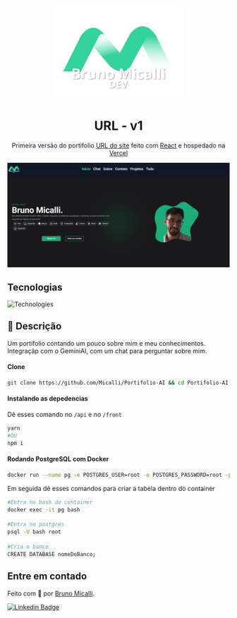 <div align="center">
  <img alt="fincheck" title="portfolio" src="https://raw.githubusercontent.com/Micalli/Portifolio-AI/75e79808dcae2a2bce6e5da3636b6c19ff6eda85/front/public/logo.svg" width="300px">
</h1>
</div>
<h1 align="center">
  URL - v1
</h1>

<p align="center">
 Primeira versão do portifolio <a href="#" target="_blank">URL do site</a> feito com <a href="https://react.dev/" target="_blank">React</a> e hospedado na <a href="https://www.vercel.com/" target="_blank">Vercel</a>
</p>

![demo](https://raw.githubusercontent.com/Micalli/Portifolio-AI/refs/heads/main/front/static/demo.png)

## Tecnologias

<img src="https://skillicons.dev/icons?i=typescript,javascript,html,css,docker,git,prisma,nodejs,nestjs,react,vite,tailwindcss" width="415px" alt="Technologies" />

## 📂 Descrição
Um portifolio contando um pouco sobre mim e meu conhecimentos. Integraçãp com o GeminiAI, com um chat para perguntar sobre mim.

#### Clone

```bash
git clone https://github.com/Micalli/Portifolio-AI && cd Portifolio-AI
```

#### Instalando as depedencias

Dê esses comando no ```/api``` e no ```/front``` 

```bash
yarn
#OU
npm i
```

#### Rodando PostgreSQL com Docker
```bash
docker run --name pg -e POSTGRES_USER=root -e POSTGRES_PASSWORD=root -p 5432:5432 -d postgres
```

Em seguida dê esses comandos para criar a tabela dentro do container
```bash
#Entra no bash do container
docker exec -it pg bash

#Entra no postgres
psql -U bash root

#Cria o banco
CREATE DATABASE nomeDoBanco;
```

## Entre em contado
Feito com :green_heart: por [Bruno Micalli](https://github.com/micalli).


[![Linkedin Badge](https://img.shields.io/badge/-Bruno_Micalli-blue?style=flat-square&logo=Linkedin&logoColor=white&link=https://www.linkedin.com/in/brunomicalli/)](https://www.linkedin.com/in/brunomicalli/)
